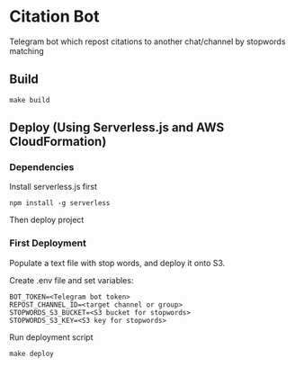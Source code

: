 # Citation Bot

Telegram bot which repost citations to another chat/channel by stopwords matching

## Build
```shell
make build
```

## Deploy (Using Serverless.js and AWS CloudFormation)
### Dependencies
Install serverless.js first
```shell
npm install -g serverless
```
Then deploy project

### First Deployment
Populate a text file with stop words, and deploy it onto S3.

Create .env file and set variables:
```shell
BOT_TOKEN=<Telegram bot token>
REPOST_CHANNEL_ID=<target channel or group>
STOPWORDS_S3_BUCKET=<S3 bucket for stopwords>
STOPWORDS_S3_KEY=<S3 key for stopwords>
```

Run deployment script
```shell
make deploy
```

